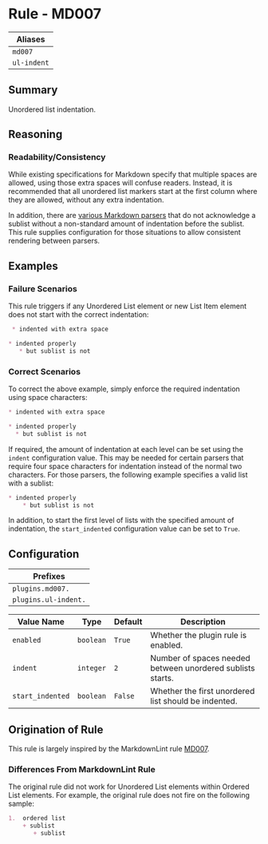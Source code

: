 # Rule - MD007

| Aliases |
| --- |
| `md007` |
| `ul-indent` |

## Summary

Unordered list indentation.

## Reasoning

### Readability/Consistency

While existing specifications for Markdown specify that multiple spaces
are allowed, using those extra spaces will confuse readers.  Instead,
it is recommended that all unordered list markers start at the first column
where they are allowed, without any extra indentation.

In addition, there are
[various Markdown parsers](https://babelmark.github.io/?text=%2B+sublist%0A++%2B+sublist%0A)
that do not acknowledge a sublist without a non-standard amount of indentation
before the sublist.  This rule supplies configuration for those situations to
allow consistent rendering between parsers.

## Examples

### Failure Scenarios

This rule triggers if any Unordered List element or new List Item element
does not start with the correct indentation:

```Markdown
 * indented with extra space

* indented properly
   * but sublist is not
```

### Correct Scenarios

To correct the above example, simply enforce the required indentation using space
characters:

```Markdown
* indented with extra space

* indented properly
  * but sublist is not
```

If required, the amount of indentation at each level can be set using
the `indent` configuration value.  This may be needed for certain parsers
that require four space characters for indentation instead of the normal
two characters.  For those parsers, the following example specifies a
valid list with a sublist:

```Markdown
* indented properly
    * but sublist is not
```

In addition, to start the first level of lists with the specified amount
of indentation, the `start_indented` configuration value can be set to
`True`.

## Configuration

| Prefixes |
| --- |
| `plugins.md007.` |
| `plugins.ul-indent.` |

| Value Name | Type | Default | Description |
| -- | -- | -- | -- |
| `enabled` | `boolean` | `True` | Whether the plugin rule is enabled. |
| `indent` | `integer` | `2` | Number of spaces needed between unordered sublists starts. |
| `start_indented` | `boolean` | `False` | Whether the first unordered list should be indented. |

## Origination of Rule

This rule is largely inspired by the MarkdownLint rule
[MD007](https://github.com/DavidAnson/markdownlint/blob/main/doc/Rules.md#md007---unordered-list-indentation).

### Differences From MarkdownLint Rule

The original rule did not work for Unordered List elements within
Ordered List elements.  For example, the original rule does not fire
on the following sample:

```Markdown
1.  ordered list
    + sublist
       + sublist
```
